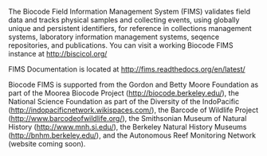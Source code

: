 The Biocode Field Information Management System (FIMS) validates field data and tracks physical samples and collecting events, using globally unique and persistent identifiers, for reference in collections management systems, laboratory information management systems, seqence repositories, and publications. You can visit a working Biocode FIMS instance at http://biscicol.org/

FIMS Documentation is located at http://fims.readthedocs.org/en/latest/

Biocode FIMS is supported from the Gordon and Betty Moore Foundation as part of the Moorea Biocode Project (http://biocode.berkeley.edu/), the National Science Foundation as part of the Diversity of the IndoPacific (http://indopacificnetwork.wikispaces.com/), the Barcode of Wildlife Project (http://www.barcodeofwildlife.org/), the Smithsonian Museum of Natural History (http://www.mnh.si.edu/),  the Berkeley Natural History Museums (http://bnhm.berkeley.edu/), and the Autonomous Reef Monitoring Network (website coming soon).
